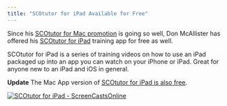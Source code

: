 ```yaml
---
title: "SCOtutor for iPad Available for Free"
---
```

<p>Since his <a href="https://chrisenns.com/2012/04/scotutor-for-mac-for-free/">SCOtutor for Mac promotion</a> is going so well, Don McAllister has offered his <a href="http://click.linksynergy.com/fs-bin/stat?id=6PFrOqNV4B8&offerid=146261&type=3&subid=0&tmpid=1826&RD_PARM1=http%253A%252F%252Fitunes.apple.com%252Fca%252Fapp%252Fscotutor-for-ipad%252Fid488510135%253Fmt%253D8%2526uo%253D4%2526partnerId%253D30" target="itunes_store">SCOtutor for iPad</a> training app for free as well.</p>
<p>SCOtutor for iPad is a series of training videos on how to use an iPad packaged up into an app you can watch on your iPhone or iPad. Great for anyone new to an iPad and iOS in general.</p>
<p><strong>Update</strong> The Mac App version of <a href="http://click.linksynergy.com/fs-bin/stat?id=6PFrOqNV4B8&offerid=146261&type=3&subid=0&tmpid=1826&RD_PARM1=http%253A%252F%252Fitunes.apple.com%252Fca%252Fapp%252Fscotutor-for-ipad%252Fid488746097%253Fmt%253D12%2526uo%253D4%2526partnerId%253D30" target="itunes_store">SCOtutor for iPad is also free</a>.</p>
<p><a href="http://click.linksynergy.com/fs-bin/stat?id=6PFrOqNV4B8&offerid=146261&type=3&subid=0&tmpid=1826&RD_PARM1=http%253A%252F%252Fitunes.apple.com%252Fca%252Fapp%252Fscotutor-for-ipad%252Fid488510135%253Fmt%253D8%2526uo%253D4%2526partnerId%253D30" target="itunes_store"><img src="http://r.mzstatic.com/images/web/linkmaker/badge_appstore-lrg.gif" alt="SCOtutor for iPad - ScreenCastsOnline" style="border: 0;"/></a></p>

